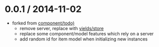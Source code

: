 0.0.1 / 2014-11-02
=======

* forked from [component/todo)](https://github.com/component/todo)
  * remove server, replace with [yields/store](https://github.com/yields/store)
  * replace some component/model features which rely on a server
  * add random id for item model when initializing new instances